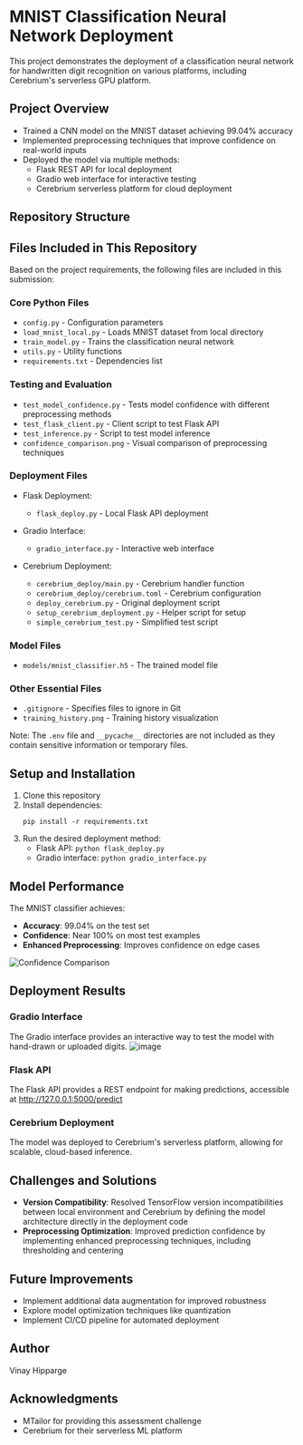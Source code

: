 # MNIST Classification Neural Network Deployment

This project demonstrates the deployment of a classification neural network for handwritten digit recognition on various platforms, including Cerebrium's serverless GPU platform.

## Project Overview

- Trained a CNN model on the MNIST dataset achieving 99.04% accuracy
- Implemented preprocessing techniques that improve confidence on real-world inputs
- Deployed the model via multiple methods:
  - Flask REST API for local deployment
  - Gradio web interface for interactive testing
  - Cerebrium serverless platform for cloud deployment

## Repository Structure

## Files Included in This Repository

Based on the project requirements, the following files are included in this submission:

### Core Python Files
- `config.py` - Configuration parameters
- `load_mnist_local.py` - Loads MNIST dataset from local directory
- `train_model.py` - Trains the classification neural network
- `utils.py` - Utility functions
- `requirements.txt` - Dependencies list

### Testing and Evaluation
- `test_model_confidence.py` - Tests model confidence with different preprocessing methods
- `test_flask_client.py` - Client script to test Flask API
- `test_inference.py` - Script to test model inference
- `confidence_comparison.png` - Visual comparison of preprocessing techniques

### Deployment Files
- Flask Deployment:
  - `flask_deploy.py` - Local Flask API deployment

- Gradio Interface:
  - `gradio_interface.py` - Interactive web interface

- Cerebrium Deployment:
  - `cerebrium_deploy/main.py` - Cerebrium handler function
  - `cerebrium_deploy/cerebrium.toml` - Cerebrium configuration
  - `deploy_cerebrium.py` - Original deployment script
  - `setup_cerebrium_deployment.py` - Helper script for setup
  - `simple_cerebrium_test.py` - Simplified test script

### Model Files
- `models/mnist_classifier.h5` - The trained model file

### Other Essential Files
- `.gitignore` - Specifies files to ignore in Git
- `training_history.png` - Training history visualization

Note: The `.env` file and `__pycache__` directories are not included as they contain sensitive information or temporary files.

## Setup and Installation

1. Clone this repository
2. Install dependencies:
   ```
   pip install -r requirements.txt
   ```
3. Run the desired deployment method:
   - Flask API: `python flask_deploy.py`
   - Gradio interface: `python gradio_interface.py`

## Model Performance

The MNIST classifier achieves:
- **Accuracy**: 99.04% on the test set
- **Confidence**: Near 100% on most test examples
- **Enhanced Preprocessing**: Improves confidence on edge cases

![Confidence Comparison](![confidence_comparison](https://github.com/user-attachments/assets/836b6b4c-fd4e-4317-892c-015a6a2fdfef)
)

## Deployment Results

### Gradio Interface
The Gradio interface provides an interactive way to test the model with hand-drawn or uploaded digits.
![image](https://github.com/user-attachments/assets/35bca163-c704-468c-a12d-346a414af877)


### Flask API
The Flask API provides a REST endpoint for making predictions, accessible at http://127.0.0.1:5000/predict

### Cerebrium Deployment
The model was deployed to Cerebrium's serverless platform, allowing for scalable, cloud-based inference.

## Challenges and Solutions

- **Version Compatibility**: Resolved TensorFlow version incompatibilities between local environment and Cerebrium by defining the model architecture directly in the deployment code
- **Preprocessing Optimization**: Improved prediction confidence by implementing enhanced preprocessing techniques, including thresholding and centering

## Future Improvements

- Implement additional data augmentation for improved robustness
- Explore model optimization techniques like quantization
- Implement CI/CD pipeline for automated deployment

## Author

Vinay Hipparge

## Acknowledgments

- MTailor for providing this assessment challenge
- Cerebrium for their serverless ML platform
